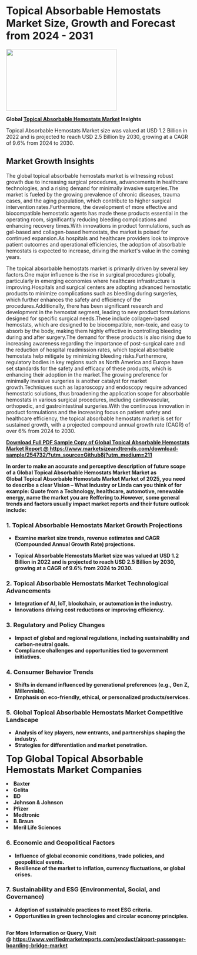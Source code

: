 <H1>Topical Absorbable Hemostats Market Size, Growth and Forecast from 2024 - 2031</H1><img class="aligncenter size-medium wp-image-584254" src="https://thirdeyenews.in/wp-content/uploads/2024/09/Global-Market-Research-300x168.jpeg" alt="" width="300" height="168" /><p><strong>Global&nbsp;<a href="https://www.marketsizeandtrends.com/download-sample/254732/?utm_source=Github8j?utm_medium=211">Topical Absorbable Hemostats Market</a> Insights</strong></p><p>Topical Absorbable Hemostats Market size was valued at USD 1.2 Billion in 2022 and is projected to reach USD 2.5 Billion by 2030, growing at a CAGR of 9.6% from 2024 to 2030.</p><p><h2>Market Growth Insights</h2> <p>The global topical absorbable hemostats market is witnessing robust growth due to increasing surgical procedures, advancements in healthcare technologies, and a rising demand for minimally invasive surgeries.The market is fueled by the growing prevalence of chronic diseases, trauma cases, and the aging population, which contribute to higher surgical intervention rates.Furthermore, the development of more effective and biocompatible hemostatic agents has made these products essential in the operating room, significantly reducing bleeding complications and enhancing recovery times.With innovations in product formulations, such as gel-based and collagen-based hemostats, the market is poised for continued expansion.As hospitals and healthcare providers look to improve patient outcomes and operational efficiencies, the adoption of absorbable hemostats is expected to increase, driving the market's value in the coming years.</p> <p><strong><a href="#"></a></strong></p> <p>The topical absorbable hemostats market is primarily driven by several key factors.One major influence is the rise in surgical procedures globally, particularly in emerging economies where healthcare infrastructure is improving.Hospitals and surgical centers are adopting advanced hemostatic products to minimize complications such as bleeding during surgeries, which further enhances the safety and efficiency of the procedures.Additionally, there has been significant research and development in the hemostat segment, leading to new product formulations designed for specific surgical needs.These include collagen-based hemostats, which are designed to be biocompatible, non-toxic, and easy to absorb by the body, making them highly effective in controlling bleeding during and after surgery.The demand for these products is also rising due to increasing awareness regarding the importance of post-surgical care and the reduction of hospital readmission rates, which topical absorbable hemostats help mitigate by minimizing bleeding risks.Furthermore, regulatory bodies in key regions such as North America and Europe have set standards for the safety and efficacy of these products, which is enhancing their adoption in the market.The growing preference for minimally invasive surgeries is another catalyst for market growth.Techniques such as laparoscopy and endoscopy require advanced hemostatic solutions, thus broadening the application scope for absorbable hemostats in various surgical procedures, including cardiovascular, orthopedic, and gastrointestinal surgeries.With the continuous innovation in product formulations and the increasing focus on patient safety and healthcare efficiency, the topical absorbable hemostats market is set for sustained growth, with a projected compound annual growth rate (CAGR) of over 6% from 2024 to 2030.</p> <p><strong><a href="#"></p><p><span class=""><strong>Download Full PDF Sample Copy of Global Topical Absorbable Hemostats Market Report</strong> @ <a href="https://www.marketsizeandtrends.com/download-sample/254732/?utm_source=Github8j?utm_medium=211" target="_blank">https://www.marketsizeandtrends.com/download-sample/254732/?utm_source=Github8j?utm_medium=211</a></span></p><p>In order to make an accurate and perceptive description of future scope of a Global&nbsp;Topical Absorbable Hemostats Market Market as Global&nbsp;Topical Absorbable Hemostats Market Market of 2025, you need to describe a clear Vision &ndash; What Industry or Linda can you think of for example: Quote from a Technology, healthcare, automotive, renewable energy, name the market you are Reffering to.However, some general trends and factors usually impact market reports and their future outlook include:</p><h3>1.&nbsp;<strong>Topical Absorbable Hemostats Market Growth Projections</strong></h3><ul><li>Examine market size trends, revenue estimates and CAGR (Compounded Annual Growth Rate) projections.</li><li><p>Topical Absorbable Hemostats Market size was valued at USD 1.2 Billion in 2022 and is projected to reach USD 2.5 Billion by 2030, growing at a CAGR of 9.6% from 2024 to 2030.</p></li></ul><h3>2.&nbsp;<strong>Topical Absorbable Hemostats Market Technological Advancements</strong></h3><ul><li>Integration of AI, IoT, blockchain, or automation in the industry.</li><li>Innovations driving cost reductions or improving efficiency.</li></ul><h3>3.&nbsp;<strong>Regulatory and Policy Changes</strong></h3><ul><li>Impact of global and regional regulations, including sustainability and carbon-neutral goals.</li><li>Compliance challenges and opportunities tied to government initiatives.</li></ul><h3>4.&nbsp;<strong>Consumer Behavior Trends</strong></h3><ul><li>Shifts in demand influenced by generational preferences (e.g., Gen Z, Millennials).</li><li>Emphasis on eco-friendly, ethical, or personalized products/services.</li></ul><h3>5.&nbsp;<strong>Global Topical Absorbable Hemostats Market Competitive Landscape</strong></h3><ul><li>Analysis of key players, new entrants, and partnerships shaping the industry.</li><li>Strategies for differentiation and market penetration.</li></ul><p data-pm-slice="1 1 []"><span style="color: inherit; font-family: inherit; font-size: 25px;">Top Global Topical Absorbable Hemostats Market Companies</span></p><div class="" data-test-id=""><p><li>Baxter</li><li> Gelita</li><li> BD</li><li> Johnson & Johnson</li><li> Pfizer</li><li> Medtronic</li><li> B.Braun</li><li> Meril Life Sciences</li></p></div><h3>6.&nbsp;<strong>Economic and Geopolitical Factors</strong></h3><ul><li>Influence of global economic conditions, trade policies, and geopolitical events.</li><li>Resilience of the market to inflation, currency fluctuations, or global crises.</li></ul><h3>7.&nbsp;<strong>Sustainability and ESG (Environmental, Social, and Governance)</strong></h3><ul><li>Adoption of sustainable practices to meet ESG criteria.</li><li>Opportunities in green technologies and circular economy principles.</li></ul><h2><strong style="font-size: 14px;">For More Information or Query, Visit @&nbsp;</strong><a style="background-color: #ffffff; font-size: 14px;" href="https://www.marketsizeandtrends.com/report/topical-absorbable-hemostats-market/" target="_blank">https://www.verifiedmarketreports.com/product/airport-passenger-boarding-bridge-market</a></h2>